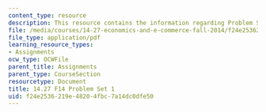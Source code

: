 ```yaml
---
content_type: resource
description: This resource contains the information regarding Problem Set 1.
file: /media/courses/14-27-economics-and-e-commerce-fall-2014/f24e2536219e48204fbc7a14dc0dfe50_MIT14_27F14_pset1.pdf
file_type: application/pdf
learning_resource_types:
- Assignments
ocw_type: OCWFile
parent_title: Assignments
parent_type: CourseSection
resourcetype: Document
title: 14.27 F14 Problem Set 1
uid: f24e2536-219e-4820-4fbc-7a14dc0dfe50
---
```

